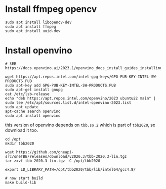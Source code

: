 # Install ffmpeg opencv


```
sudo apt install libopencv-dev
sudo apt install ffmpeg
sudo apt install uuid-dev
```

# Install openvino

```
# SEE https://docs.openvino.ai/2023.1/openvino_docs_install_guides_installing_openvino_apt.html

wget https://apt.repos.intel.com/intel-gpg-keys/GPG-PUB-KEY-INTEL-SW-PRODUCTS.PUB
sudo apt-key add GPG-PUB-KEY-INTEL-SW-PRODUCTS.PUB
sudo apt-get install gnupg
cat /etc/lsb-release
echo "deb https://apt.repos.intel.com/openvino/2023 ubuntu22 main" | sudo tee /etc/apt/sources.list.d/intel-openvino-2023.list
sudo apt update
apt-cache search openvino
sudo apt install openvino
```

this version of openvino depends on `tbb.so.2` which is part of `tbb2020`, so download it too.

```
cd /opt
mkdir tbb2020

wget https://github.com/oneapi-src/oneTBB/releases/download/v2020.3/tbb-2020.3-lin.tgz
tar zxvf tbb-2020.3-lin.tgz -C /opt/tbb2020

export LD_LIBRARY_PATH=/opt/tbb2020/tbb/lib/intel64/gcc4.8/

# now start build
make build-lib
```
